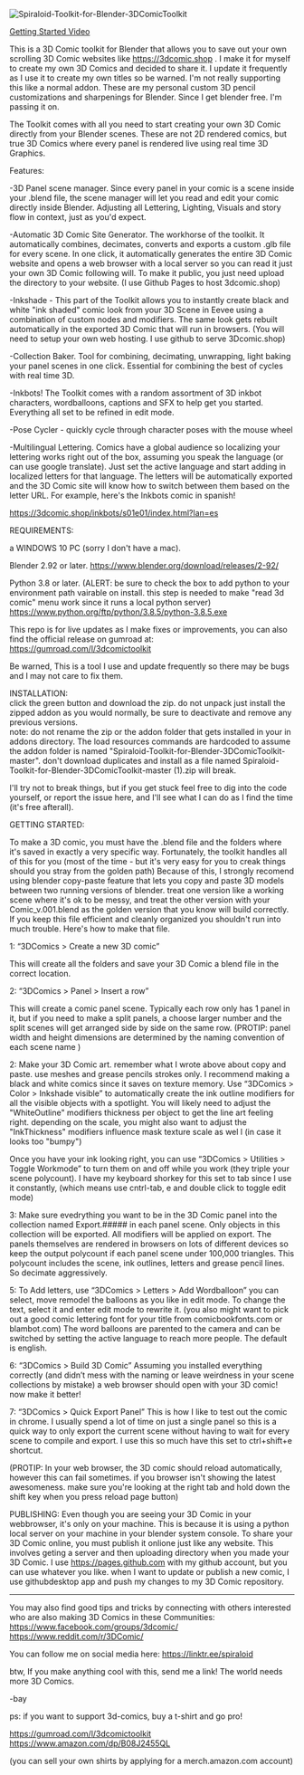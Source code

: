 ![Spiraloid-Toolkit-for-Blender-3DComicToolkit](https://github.com/spiraloid/Spiraloid-Toolkit-for-Blender-3DComicToolkit/blob/master/Resources/Reader/images/covers.jpg)
 
[Getting Started Video](https://user-images.githubusercontent.com/36362743/112266687-97067100-8c31-11eb-881f-9e3f3c7d42c5.mp4)


This is a 3D Comic toolkit for Blender that allows you to save out your own scrolling 3D Comic websites like https://3dcomic.shop .  I make it for myself to create my own 3D Comics and decided to share it.  I update it frequently as I use it to create my own titles so be warned.   I'm not really supporting this like a normal addon.  These are my personal custom 3D pencil customizations and sharpenings for Blender.  Since I get blender free.  I'm passing it on.   

The Toolkit comes with all you need to start creating your own 3D Comic directly from your Blender scenes.  These are not 2D rendered comics, but true 3D Comics where every panel is rendered live using real time 3D Graphics.  

Features:

-3D Panel scene manager.  Since every panel in your comic is a scene inside your .blend file, the scene manager will let you read and edit your comic directly inside Blender.   Adjusting all Lettering, Lighting, Visuals and story flow in context, just as you'd expect.

-Automatic 3D Comic Site Generator.   The workhorse of the toolkit.  It automatically combines, decimates, converts and exports a custom .glb file for every scene.  In one click, it automatically generates the entire 3D Comic website and opens a web browser with a local server so you can read it just your own 3D Comic following will.  To make it public, you just need upload the directory to your website.  (I use Github Pages to host 3dcomic.shop)

-Inkshade - This part of the Toolkit allows you to instantly create black and white "ink shaded" comic look from your 3D Scene in Eevee using a combination of custom nodes and modifiers.  The same look gets rebuilt automatically in the exported 3D Comic that will run in browsers.  (You will need to setup your own web hosting. I use github to serve 3Dcomic.shop)  

-Collection Baker.  Tool for combining, decimating, unwrapping, light baking your panel scenes in one click.  Essential for combining the best of cycles with real time 3D. 

-Inkbots! The Toolkit comes with a random assortment of 3D inkbot characters, wordballoons, captions and SFX to help get you started. Everything all set to be refined in edit mode.

-Pose Cycler - quickly cycle through character poses with the mouse wheel

-Multilingual Lettering.   Comics have a global audience so localizing your lettering works right out of the box, assuming you speak the language (or can use google translate).  Just set the active language and start adding in localized letters for that language.  The letters will be automatically exported and the 3D Comic site will know how to switch between them based on the letter URL.  For example, here's the Inkbots comic in spanish!

https://3dcomic.shop/inkbots/s01e01/index.html?lan=es

REQUIREMENTS:

a WINDOWS 10 PC (sorry I don't have a mac).

Blender 2.92 or later.
https://www.blender.org/download/releases/2-92/

Python 3.8 or later. 
(ALERT: be sure to check the box to add python to your environment path vairable on install.  this step is needed to make "read 3d comic" menu work since it runs a local python server)
https://www.python.org/ftp/python/3.8.5/python-3.8.5.exe

This repo is for live updates as I make fixes or improvements, you can also find the official release on gumroad at:
https://gumroad.com/l/3dcomictoolkit

Be warned, This is a tool I use and update frequently so there may be bugs and I may not care to fix them.   

INSTALLATION:  
click the green button and download the zip.   do not unpack just install the zipped addon as you would normally, be sure to deactivate and remove any previous versions.   
note: do not rename the zip or the addon folder that gets installed in your in addons directory. The load resources commands are hardcoded to assume the addon folder is named "Spiraloid-Toolkit-for-Blender-3DComicToolkit-master".  don't download duplicates and install as a file named Spiraloid-Toolkit-for-Blender-3DComicToolkit-master (1).zip will break.

I'll try not to break things, but if you get stuck feel free to dig into the code yourself, or report the issue here, and I'll see what I can do as I find the time  (it's free afterall).  


GETTING STARTED:

To make a 3D comic, you must have the .blend file and the folders where it's saved in exactly a very specific way.   Fortunately, the toolkit handles all of this for you (most of the time - but it's very easy for you to creak things should you stray from the golden path)  Because of this, I strongly recomend using blender copy-paste feature that lets you copy and paste 3D models between two running versions of blender. treat one version like a working scene where it's ok to be messy, and treat the other version with your Comic_v.001.blend as the golden version that you know will build correctly.  If you keep this file efficient and cleanly organized you shouldn't run into much trouble.  Here's how to make that file.

1: “3DComics > Create a new 3D comic”

This will create all the folders and save your 3D Comic a blend file in the correct location.

2: “3DComics > Panel > Insert a row” 

This will create a comic panel scene.  Typically each row only has 1 panel in it, but if you need to make a split panels, a choose larger number and the split scenes will get  arranged side by side on the same row.  (PROTIP: panel width and height dimensions are determined by the naming convention of each scene name ) 

2: Make your 3D Comic art.  remember what I wrote above about copy and paste.  use meshes and grease pencils strokes only.  I recommend making a black and white comics since it saves on texture memory.  Use  “3DComics > Color > Inkshade visible” to automatically create the ink outline modifiers for all the visible objects with a spotlight.  You will likely need to adjust the "WhiteOutline" modifiers thickness per object to get the line art feeling right.  depending on the scale, you might also want to adjust the "InkThickness" modifiers influence mask texture scale as wel l (in case it looks too "bumpy")

Once you have your ink looking right, you can use “3DComics > Utilities > Toggle Workmode” to turn them on and off while you work (they triple your scene polycount).  I have my  keyboard shorkey for this set to tab since I use it constantly, (which means use cntrl-tab, e and double click to toggle edit mode) 

3: Make sure evedrything you want to be in the 3D Comic panel into the collection named Export.##### in each panel scene.  Only objects in this collection will be exported.  All modifiers will be applied on export.  The panels themselves are rendered in browsers on lots of different devices so keep the output polycount if each panel scene under  100,000 triangles.  This polycount includes the scene, ink outlines, letters and grease pencil lines. So decimate aggressively.

5: To Add letters, use “3DComics > Letters > Add Wordballoon”  you can select, move remodel the balloons as you like in edit mode.  To change the text,  select it and enter edit mode to rewrite it.  (you also might want to pick out a good comic lettering font for your title from comicbookfonts.com or blambot.com)  The word balloons are parented to the camera and can be switched by setting the active language to reach more people.   The default is english. 

6: “3DComics > Build 3D Comic”
Assuming you installed everything correctly (and didn’t mess with the naming or leave weirdness in your scene collections by mistake) a web browser should open with your 3D comic!  
now make it better! 

7: “3DComics > Quick Export Panel”
This is how I like to test out the comic in chrome.  I usually spend a lot of time on just a single panel so this is a quick way to only export the current scene without having to wait for every scene to compile and export.  I use this so much have this set to ctrl+shift+e shortcut.  

(PROTIP:  In your web browser, the 3D comic should reload automatically, however this can fail sometimes.  if you browser isn't showing the latest awesomeness. make sure you're looking at the right tab and hold down the shift key when you press reload page button)

PUBLISHING:
Even though you are seeing your 3D Comic in your webbrowser, it's only on your machine.  This is because it is using a python local server on your machine in your blender system console. To share your 3D Comic online, you must publish it onlione just like any website. This involves geting a server and then uploading directory when you made your 3D Comic.  I use https://pages.github.com with my github account, but you can use whatever you like.  when I want to update or publish a new comic, I use githubdesktop app and push my changes to my 3D Comic repository.


---


You may also find good tips and tricks by connecting with others interested who are also making 3D Comics in these Communities:
https://www.facebook.com/groups/3dcomic/
https://www.reddit.com/r/3DComic/

You can follow me on social media here:
https://linktr.ee/spiraloid

btw, If you make anything cool with this, send me a link!
The world needs more 3D Comics.  

-bay

ps: if you want to support 3d-comics, buy a t-shirt and go pro!

https://gumroad.com/l/3dcomictoolkit
https://www.amazon.com/dp/B08J2455QL

(you can sell your own shirts by applying for a merch.amazon.com account)

